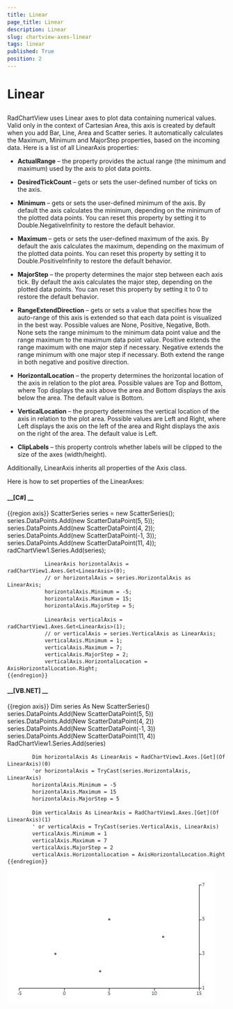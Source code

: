 ```yaml
---
title: Linear
page_title: Linear
description: Linear
slug: chartview-axes-linear
tags: linear
published: True
position: 2
---
```


# Linear



## 

RadChartView uses Linear axes to plot data containing numerical values. Valid only in the context of Cartesian Area,
          this axis is created by default when you add Bar, Line, Area and Scatter series. It automatically calculates the Maximum,
          Minimum and MajorStep properties, based on the incoming data. Here is a list of all LinearAxis properties:
        

* __ActualRange__  – the property provides the actual range (the minimum and maximum) used by the axis to plot data points.
            

* __DesiredTickCount__  – gets or sets the user-defined number of ticks on the axis.
            

* __Minimum__  – gets or sets the user-defined minimum of the axis. By default the axis calculates the minimum, depending on the minimum of the plotted data points. You can reset this property by setting it to Double.NegativeInfinity to restore the default behavior.
            

* __Maximum__  – gets or sets the user-defined maximum of the axis. By default the axis calculates the maximum, depending on the maximum of the plotted data points. You can reset this property by setting it to Double.PositiveInfinity to restore the default behavior.
            

* __MajorStep__  – the property determines the major step between each axis tick. By default the axis calculates the major step, depending on the plotted data points. You can reset this property by setting it to 0 to restore the default behavior.
            

* __RangeExtendDirection__  – gets or sets a value that specifies how the auto-range of this axis is extended so that each data point is visualized in the best way. Possible values are None, Positive, Negative, Both. None sets the range minimum to the minimum data point value and the range maximum to the maximum data point value. Positive extends the range maximum with one major step if necessary. Negative extends the range minimum with one major step if necessary. Both extend the range in both negative and positive direction.
            

* __HorizontalLocation__  – the property determines the horizontal location of the axis in relation to the plot area. Possible values are Top and Bottom, where Top displays the axis above the area and Bottom displays the axis below the area. The default value is Bottom.
            

* __VerticalLocation__  – the property determines the vertical location of the axis in relation to the plot area. Possible values are Left and Right, where Left displays the axis on the left of the area and Right displays the axis on the right of the area. The default value is Left.
            

* __ClipLabels__ – this property controls whether labels will be clipped to the size of the axes (width/height).
            

Additionally, LinearAxis inherits all properties of the Axis class.

Here is how to set properties of the LinearAxes:

#### __[C#] __

{{region axis}}
	            ScatterSeries series = new ScatterSeries();
	            series.DataPoints.Add(new ScatterDataPoint(5, 5));
	            series.DataPoints.Add(new ScatterDataPoint(4, 2));
	            series.DataPoints.Add(new ScatterDataPoint(-1, 3));
	            series.DataPoints.Add(new ScatterDataPoint(11, 4));
	            radChartView1.Series.Add(series);
	
	            LinearAxis horizontalAxis = radChartView1.Axes.Get<LinearAxis>(0);
	            // or horizontalAxis = series.HorizontalAxis as LinearAxis;
	            horizontalAxis.Minimum = -5;
	            horizontalAxis.Maximum = 15;
	            horizontalAxis.MajorStep = 5;
	
	            LinearAxis verticalAxis = radChartView1.Axes.Get<LinearAxis>(1);
	            // or verticalAxis = series.VerticalAxis as LinearAxis;
	            verticalAxis.Minimum = 1;
	            verticalAxis.Maximum = 7;
	            verticalAxis.MajorStep = 2;
	            verticalAxis.HorizontalLocation = AxisHorizontalLocation.Right;
	{{endregion}}



#### __[VB.NET] __

{{region axis}}
	        Dim series As New ScatterSeries()
	        series.DataPoints.Add(New ScatterDataPoint(5, 5))
	        series.DataPoints.Add(New ScatterDataPoint(4, 2))
	        series.DataPoints.Add(New ScatterDataPoint(-1, 3))
	        series.DataPoints.Add(New ScatterDataPoint(11, 4))
	        RadChartView1.Series.Add(series)
	
	        Dim horizontalAxis As LinearAxis = RadChartView1.Axes.[Get](Of LinearAxis)(0)
	        'or horizontalAxis = TryCast(series.HorizontalAxis, LinearAxis)
	        horizontalAxis.Minimum = -5
	        horizontalAxis.Maximum = 15
	        horizontalAxis.MajorStep = 5
	
	        Dim verticalAxis As LinearAxis = RadChartView1.Axes.[Get](Of LinearAxis)(1)
	        ' or verticalAxis = TryCast(series.VerticalAxis, LinearAxis)
	        verticalAxis.Minimum = 1
	        verticalAxis.Maximum = 7
	        verticalAxis.MajorStep = 2
	        verticalAxis.HorizontalLocation = AxisHorizontalLocation.Right
	{{endregion}}

![chartview-axes-linear 001](images/chartview-axes-linear001.png)

